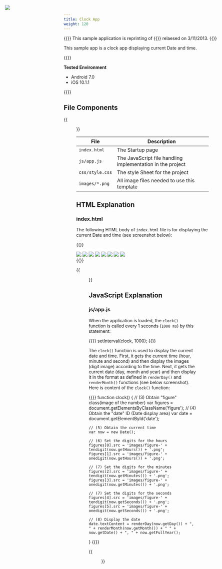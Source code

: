 ```yaml
---
title: Clock App
weight: 120
---
```


{{<note>}}
    This sample application is reprinting of {{<link href="http://thinkit.co.jp/story/2013/03/11/3987" title="Think IT article">}} relaesed on 3/11/2013.
{{</note>}}

This sample app is a clock app displaying current Date and time.

{{<import pid="5923cd8e8034518c22fbdcbf" title="Clock App">}}

**Tested Environment**

- Android 7.0
- iOS 10.1.1

{{<iframeApp src="https://monaca.github.io/project-templates/21-clock-app/www/index.html">}}

## File Components                                           

{{<figure src="/images/sampleapp/clock/1.png">}}                                
                                                                                            
| File | Description |
|------|-------------|
| `index.html` | The Startup page |              
| `js/app.js` | The JavaScript file handling implementation in the project |
| `css/style.css` | The style Sheet for the project |
| `images/*.png` | All image files needed to use this template |

## HTML Explanation

### index.html

The following HTML body of `index.html` file is for displaying the current
Date and time (see screenshot below):

{{<highlight html>}}
<div id="wrapper">
    <div id="container">
        <img src="images/figure-0.png" class="figure" />
        <img src="images/figure-0.png" class="figure" />
        <img src="images/figure-colon.png" />
        <img src="images/figure-0.png" class="figure" />
        <img src="images/figure-0.png" class="figure" />
        <img src="images/figure-colon.png" />
        <img src="images/figure-0.png" class="figure" />
        <img src="images/figure-0.png" class="figure" />
        <div id="date"></div>
    </div>
    <img src="images/logo-monaca.png" style="position: absolute; left: 40px; top: 40px;" />
</div>
{{</highlight>}}

{{<figure src="/images/sampleapp/clock/3.png">}}  

## JavaScript Explanation

### js/app.js

When the application is loaded, the `clock()` function is called every 1 seconds (`1000 ms`) by this statement:

{{<highlight javascript>}}
setInterval(clock, 1000);
{{</highlight>}}

The `clock()` function is used to display the current date and time.
First, it gets the current time (hour, minute and second) and then
display the images (digit image) according to the time. Next, it gets
the current date (day, month and year) and then display it in the format
as defined in `renderDay()` and `renderMonth()` functions (see below
screenshot). Here is content of the `clock()` function:

{{<highlight javascript>}}
function clock() {
    // (3) Obtain "figure" class(image of the number)
    var figures = document.getElementsByClassName('figure');
    // (4) Obtain the "date" ID (Date display area)
    var date = document.getElementById('date');

    // (5) Obtain the current time
    var now = new Date();

    // (6) Set the digits for the hours
    figures[0].src = 'images/figure-' + tendigit(now.getHours()) + '.png';
    figures[1].src = 'images/figure-' + onedigit(now.getHours()) + '.png';

    // (7) Set the digits for the minutes
    figures[2].src = 'images/figure-' + tendigit(now.getMinutes()) + '.png';
    figures[3].src = 'images/figure-' + onedigit(now.getMinutes()) + '.png';

    // (7) Set the digits for the seconds
    figures[4].src = 'images/figure-' + tendigit(now.getSeconds()) + '.png';
    figures[5].src = 'images/figure-' + onedigit(now.getSeconds()) + '.png';

    // (8) Display the date
    date.textContent = renderDay(now.getDay()) + ", " + renderMonth(now.getMonth()) + " " + now.getDate() + ", " + now.getFullYear();
}
{{</highlight>}}

{{<figure src="/images/sampleapp/clock/4.png">}}  
